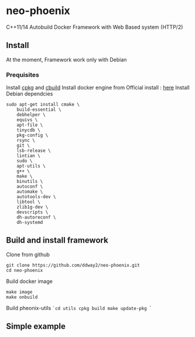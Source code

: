 # neo-phoenix
C++11/14 Autobuild Docker Framework with Web Based system (HTTP/2)

## Install
At the moment, Framework work only with Debian

### Prequisites
Install [cpkg](https://github.com/ddway2/cpkg) and [cbuild](https://github.com/ddway2/cbuild)
Install docker engine from Official install : [here](https://docs.docker.com/engine/installation/linux/debian/)
Install Debian dependcies
```
sudo apt-get install cmake \
    build-essential \
    debhelper \
    equivs \
    apt-file \
    tinycdb \
    pkg-config \
    rsync \
    git \
    lsb-release \
    lintian \
    sudo \
    apt-utils \
    g++ \
    make \
    binutils \
    autoconf \
    automake \
    autotools-dev \
    libtool \
    zlib1g-dev \
    devscripts \
    dh-autoreconf \
    dh-systemd 
```

## Build and install framework
Clone from github
```
git clone https://github.com/ddway2/neo-phoenix.git
cd neo-phoenix
```
Build docker image
```
make image
make onbuild
```
Build pheonix-utils
``̀
cd utils
cpkg build
make update-pkg
``̀
## Simple example

